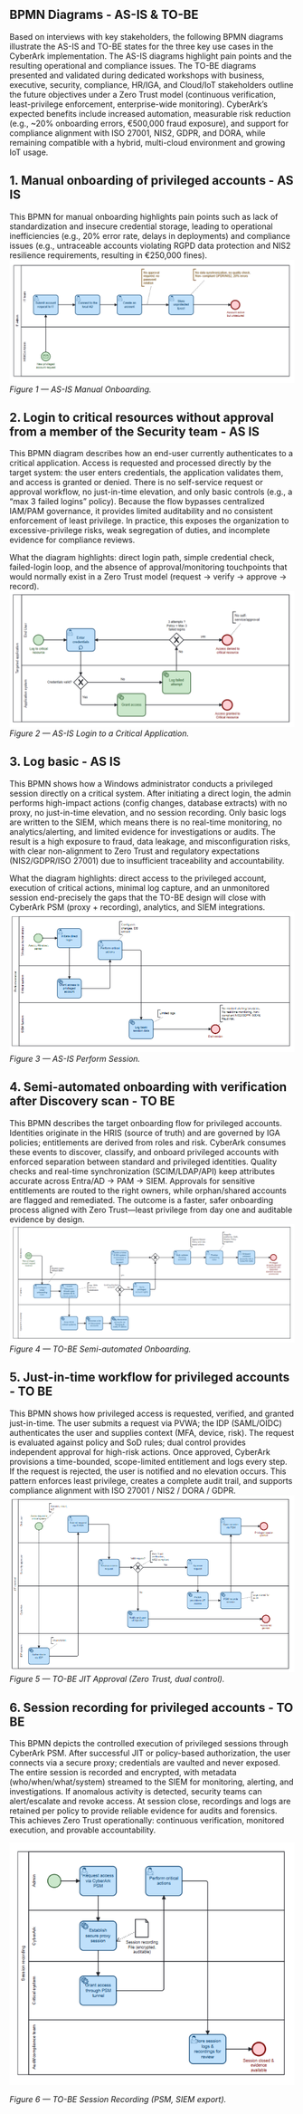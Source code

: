 ## BPMN Diagrams - AS-IS & TO-BE
Based on interviews with key stakeholders, the following BPMN diagrams illustrate the AS-IS and TO-BE states for the three key use cases in the CyberArk implementation. The AS-IS diagrams highlight pain points and the resulting operational and compliance issues. The TO-BE diagrams presented and validated during dedicated workshops with business, executive, security, compliance, HR/IGA, and Cloud/IoT stakeholders outline the future objectives under a Zero Trust model (continuous verification, least-privilege enforcement, enterprise-wide monitoring). CyberArk’s expected benefits include increased automation, measurable risk reduction (e.g., ~20% onboarding errors, €500,000 fraud exposure), and support for compliance alignment with ISO 27001, NIS2, GDPR, and DORA, while remaining compatible with a hybrid, multi-cloud environment and growing IoT usage.
## 1. Manual onboarding of privileged accounts - AS IS
This BPMN for manual onboarding highlights pain points such as lack of standardization and insecure credential storage, leading to operational inefficiencies (e.g., 20% error rate, delays in deployments) and compliance issues (e.g., untraceable accounts violating RGPD data protection and NIS2 resilience requirements, resulting in €250,000 fines).
![image_alt](https://github.com/Kristina-1991/CyberArk-Implementation-Portfolio/blob/588da83d007cd6f27a9058c29dbb38730aec22d4/00_Support-documents/diagrams/Onboarding%20AS%20IS.PNG?=raw=true)
*Figure 1 — AS-IS Manual Onboarding.*


## 2. Login to critical resources without approval from a member of the Security team - AS IS
This BPMN diagram describes how an end-user currently authenticates to a critical application. Access is requested and processed directly by the target system: the user enters credentials, the application validates them, and access is granted or denied. There is no self-service request or approval workflow, no just-in-time elevation, and only basic controls (e.g., a “max 3 failed logins” policy). Because the flow bypasses centralized IAM/PAM governance, it provides limited auditability and no consistent enforcement of least privilege. In practice, this exposes the organization to excessive-privilege risks, weak segregation of duties, and incomplete evidence for compliance reviews.

What the diagram highlights: direct login path, simple credential check, failed-login loop, and the absence of approval/monitoring touchpoints that would normally exist in a Zero Trust model (request → verify → approve → record).
![AS-IS — Login to a Critical Application](00_Support-documents/diagrams/Access%20to%20critical%20application%20AS%20IS.PNG)
*Figure 2 — AS-IS Login to a Critical Application.*

## 3. Log basic - AS IS
This BPMN shows how a Windows administrator conducts a privileged session directly on a critical system. After initiating a direct login, the admin performs high-impact actions (config changes, database extracts) with no proxy, no just-in-time elevation, and no session recording. Only basic logs are written to the SIEM, which means there is no real-time monitoring, no analytics/alerting, and limited evidence for investigations or audits. The result is a high exposure to fraud, data leakage, and misconfiguration risks, with clear non-alignment to Zero Trust and regulatory expectations (NIS2/GDPR/ISO 27001) due to insufficient traceability and accountability.

What the diagram highlights: direct access to the privileged account, execution of critical actions, minimal log capture, and an unmonitored session end-precisely the gaps that the TO-BE design will close with CyberArk PSM (proxy + recording), analytics, and SIEM integrations.
![AS-IS — Perform Session](00_Support-documents/diagrams/Perform%20session%20AS%20IS.PNG)
*Figure 3 — AS-IS Perform Session.*


## 4. Semi-automated onboarding with verification after Discovery scan  - TO BE 
This BPMN describes the target onboarding flow for privileged accounts. Identities originate in the HRIS (source of truth) and are governed by IGA policies; entitlements are derived from roles and risk. CyberArk consumes these events to discover, classify, and onboard privileged accounts with enforced separation between standard and privileged identities. Quality checks and real-time synchronization (SCIM/LDAP/API) keep attributes accurate across Entra/AD → PAM → SIEM. Approvals for sensitive entitlements are routed to the right owners, while orphan/shared accounts are flagged and remediated. The outcome is a faster, safer onboarding process aligned with Zero Trust—least privilege from day one and auditable evidence by design.
![TO-BE — Semi-automated Onboarding](00_Support-documents/diagrams/Semi-automated%20onboarding%20TO%20BE.PNG)
*Figure 4 — TO-BE Semi-automated Onboarding.*


## 5. Just-in-time workflow for privileged accounts - TO BE 
This BPMN shows how privileged access is requested, verified, and granted just-in-time. The user submits a request via PVWA; the IDP (SAML/OIDC) authenticates the user and supplies context (MFA, device, risk). The request is evaluated against policy and SoD rules; dual control provides independent approval for high-risk actions. Once approved, CyberArk provisions a time-bounded, scope-limited entitlement and logs every step. If the request is rejected, the user is notified and no elevation occurs. This pattern enforces least privilege, creates a complete audit trail, and supports compliance alignment with ISO 27001 / NIS2 / DORA / GDPR.
![TO-BE — JIT Approval Workflow](00_Support-documents/diagrams/JIT%20approval%20TO%20BE.PNG)
*Figure 5 — TO-BE JIT Approval (Zero Trust, dual control).*


## 6. Session recording for privileged accounts - TO BE 
This BPMN depicts the controlled execution of privileged sessions through CyberArk PSM. After successful JIT or policy-based authorization, the user connects via a secure proxy; credentials are vaulted and never exposed. The entire session is recorded and encrypted, with metadata (who/when/what/system) streamed to the SIEM for monitoring, alerting, and investigations. If anomalous activity is detected, security teams can alert/escalate and revoke access. At session close, recordings and logs are retained per policy to provide reliable evidence for audits and forensics. This achieves Zero Trust operationally: continuous verification, monitored execution, and provable accountability.

![TO-BE — Session Recording for Privileged Accounts](00_Support-documents/diagrams/Session%20recording%20for%20privileged%20accounts%20TO%20BE.PNG)

*Figure 6 — TO-BE Session Recording (PSM, SIEM export).*

